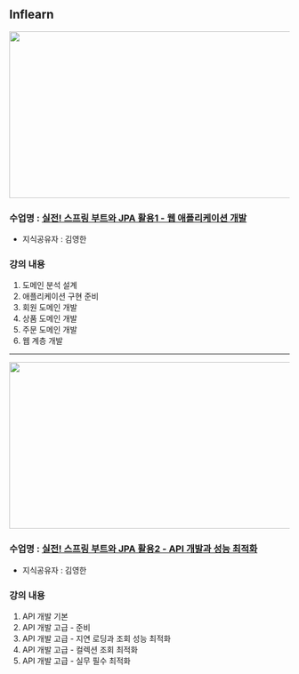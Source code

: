 ## Inflearn

<img src="https://github.com/JHyun0302/server/assets/60764632/7fe92042-a572-48ad-9b6a-f4e9059d0aa2"  width="600" height="300"/>

### 수업명 : [실전! 스프링 부트와 JPA 활용1 - 웹 애플리케이션 개발](https://www.inflearn.com/course/%EC%8A%A4%ED%94%84%EB%A7%81%EB%B6%80%ED%8A%B8-JPA-%ED%99%9C%EC%9A%A9-1)

- 지식공유자 : 김영한

### 강의 내용

1. 도메인 분석 설계
2. 애플리케이션 구현 준비
3. 회원 도메인 개발
4. 상품 도메인 개발
5. 주문 도메인 개발
6. 웹 계층 개발

---

<img src="https://github.com/JHyun0302/server/assets/60764632/8ad23c9f-1335-4a9f-8a43-9ca7c71c7e35"  width="600" height="300"/>

### 수업명 : [실전! 스프링 부트와 JPA 활용2 - API 개발과 성능 최적화](https://www.inflearn.com/course/%EC%8A%A4%ED%94%84%EB%A7%81%EB%B6%80%ED%8A%B8-JPA-API%EA%B0%9C%EB%B0%9C-%EC%84%B1%EB%8A%A5%EC%B5%9C%EC%A0%81%ED%99%94)

- 지식공유자 : 김영한

### 강의 내용

1. API 개발 기본
2. API 개발 고급 - 준비
3. API 개발 고급 - 지연 로딩과 조회 성능 최적화
4. API 개발 고급 - 컬렉션 조회 최적화
5. API 개발 고급 - 실무 필수 최적화
